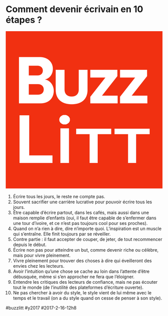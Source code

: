 # Comment devenir écrivain en 10 étapes ?

![](_i/buzzlitt.png)

1. Écrire tous les jours, le reste ne compte pas.
2. Souvent sacrifier une carrière lucrative pour pouvoir écrire tous les jours.
3. Être capable d’écrire partout, dans les cafés, mais aussi dans une maison remplie d’enfants (oui, il faut être capable de s’enfermer dans une tour d’ivoire, et ce n’est pas toujours cool pour ses proches).
4. Quand on n’a rien à dire, dire n’importe quoi. L’inspiration est un muscle qui s’entraîne. Elle finit toujours par se réveiller.
5. Contre partie : il faut accepter de couper, de jeter, de tout recommencer depuis le début.
6. Écrire non pas pour atteindre un but, comme devenir riche ou célèbre, mais pour vivre pleinement.
7. Vivre pleinement pour trouver des choses à dire qui éveilleront des envies chez les lecteurs.
8. Avoir l’intuition qu’une chose se cache au loin dans l’attente d’être débusquée, même si s’en approcher ne fera que l’éloigner.
9. Entendre les critiques des lecteurs de confiance, mais ne pas écouter tout le monde (de l’inutilité des plateformes d’écriture ouverte).
10. Ne pas chercher à avoir du style, le style vient de lui même avec le temps et le travail (on a du style quand on cesse de penser à son style).


#buzzlitt #y2017 #2017-2-16-12h8
